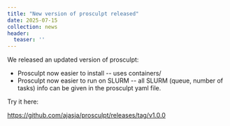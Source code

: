 ```yaml
---
title: "New version of prosculpt released"
date: 2025-07-15
collection: news
header:
  teaser: ''
---
```


We released an updated version of prosculpt: 

- Prosculpt now easier to install -- uses containers/ 
- Prosculpt now easier to run on SLURM -- all SLURM (queue, number of tasks) info can be given in the prosculpt yaml file. 

Try it here: 

https://github.com/ajasja/prosculpt/releases/tag/v1.0.0 